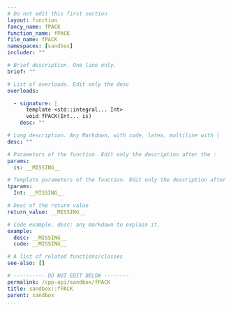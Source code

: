 ```yaml
---
# Do not edit this first section
layout: function
fancy_name: fPACK
function_name: fPACK
file_name: fPACK
namespaces: [sandbox]
includer: ""

# Brief description. One line only.
brief: ""

# List of overloads. Edit only the desc
overloads:

  - signature: |
      template <std::integral... Int>
      void fPACK(Int... is)
    desc: ""

# Long description. Any Markdown, with code, latex, multiline with |
desc: ""

# Parameters of the function. Edit only the description after the :
params:
  is: __MISSING__

# Template parameters of the function. Edit only the description after the :
tparams:
  Int: __MISSING__

# Desc of the return value
return_value: __MISSING__

# Code example. desc: any markdown to explain it.
example:
  desc: __MISSING__
  code: __MISSING__

# A list of related functions/classes
see-also: []

# ---------- DO NOT EDIT BELOW --------
permalink: /cpp-api/sandbox/fPACK
title: sandbox::fPACK
parent: sandbox
...
```


